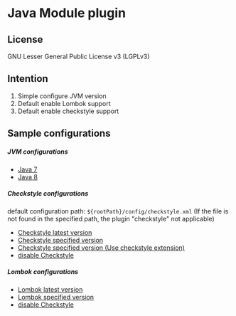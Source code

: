 # Java Module plugin

## License

GNU Lesser General Public License v3 (LGPLv3)

## Intention

1. Simple configure JVM version
1. Default enable Lombok support
1. Default enable checkstyle support

## Sample configurations
##### JVM configurations
* [Java 7](src/test/resources/javaVersion7.build.gradle)
* [Java 8](src/test/resources/javaVersion8.build.gradle)

##### Checkstyle configurations

default configuration path: `${rootPath}/config/checkstyle.xml` (If the file is not found in the specified path, the plugin "checkstyle" not applicable)

* [Checkstyle latest version](src/test/resources/checkstyleLatestVersion.build.gradle)
* [Checkstyle specified version](src/test/resources/checkstyleSpecifiedVersion.build.gradle)
* [Checkstyle specified version (Use checkstyle extension)](src/test/resources/checkstyleSpecifiedVersionUsingPlugin.build.gradle)
* [disable Checkstyle](src/test/resources/checkstyleDisabled.build.gradle)

##### Lombok configurations
* [Lombok latest version](src/test/resources/lombokLatestVersion.build.gradle)
* [Lombok specified version](src/test/resources/lombokSpecifiedVersion.build.gradle)
* [disable Checkstyle](src/test/resources/lombokDisabled.build.gradle)

